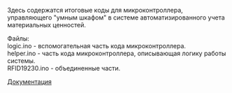 Здесь содержатся итоговые коды для микроконтроллера,  
управляющего "умным шкафом" в системе автоматизированного учета материальных ценностей.  

Файлы:  
logic.ino - вспомогательная часть кода микроконтроллера.  
helper.ino - часть кода микроконтроллера, описывающая логику работы системы.  
RFID19230.ino - объединенные части.  
  
[Документация](https://drive.google.com/open?id=1JADRwTJt7cAj_-P8lrEZxmPDdwWShgJ6)
